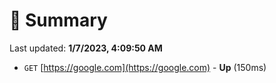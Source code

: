# 📖 Summary
Last updated: **1/7/2023, 4:09:50 AM**

- `GET` [https://google.com](https://google.com) - **Up** (150ms)
